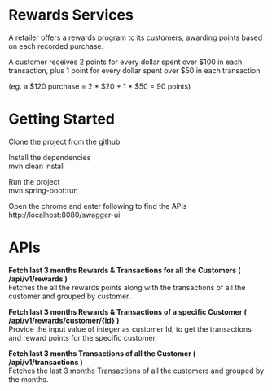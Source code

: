 # Rewards Services
A retailer offers a rewards program to its customers, awarding points based on each recorded purchase.

A customer receives 2 points for every dollar spent over $100 in each transaction,
plus 1 point for every dollar spent over $50 in each transaction

(eg. a $120 purchase = 2 * $20 + 1 * $50 = 90 points)

# Getting Started

Clone the project from the github <br/>


Install the dependencies <br/>
mvn clean install

Run the project <br/>
mvn spring-boot:run

Open the chrome and enter following to find the APIs<br/>
http://localhost:8080/swagger-ui

# APIs
<b>Fetch last 3 months Rewards & Transactions for all the Customers ( /api/v1/rewards )</b><br/>
Fetches the all the rewards points along with the transactions of all the customer and grouped by customer.

<b>Fetch last 3 months Rewards & Transactions of a specific Customer ( /api/v1/rewards/customer/{id} )</b><br/>
Provide the input value of integer as customer Id, to get the transactions and reward points for the specific customer.

<b>Fetch last 3 months Transactions of all the Customer ( /api/v1/transactions )</b><br/>
Fetches the last 3 months Transactions of all the customers and grouped by the months.
